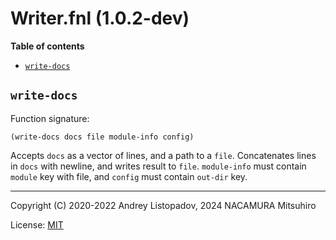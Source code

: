 # Writer.fnl (1.0.2-dev)

**Table of contents**

- [`write-docs`](#write-docs)

## `write-docs`
Function signature:

```
(write-docs docs file module-info config)
```

Accepts `docs` as a vector of lines, and a path to a `file`.
Concatenates lines in `docs` with newline, and writes result to
`file`.  `module-info` must contain `module` key with file, and
`config` must contain `out-dir` key.


---

Copyright (C) 2020-2022 Andrey Listopadov, 2024 NACAMURA Mitsuhiro

License: [MIT](https://git.sr.ht/~m15a/fnldoc/tree/main/item/LICENSE)


<!-- Generated with Fnldoc 1.0.2-dev
     https://sr.ht/~m15a/fnldoc/ -->
